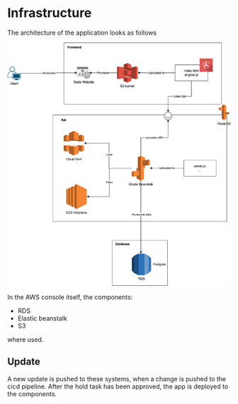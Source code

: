 # Infrastructure

The architecture of the application looks as follows

![infrastructure](../screenshots/Architecture.png)

In the AWS console itself, the components:

-   RDS
-   Elastic beanstalk
-   S3

where used.

## Update

A new update is pushed to these systems, when a change is pushed to the cicd pipeline.
After the hold task has been approved, the app is deployed to the components.
